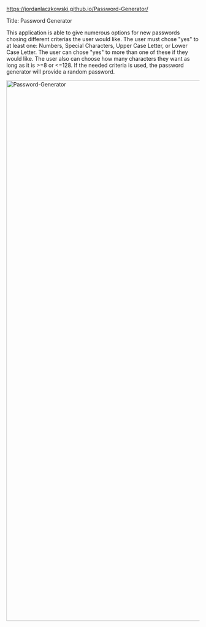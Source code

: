 https://jordanlaczkowski.github.io/Password-Generator/

Title: Password Generator

This application is able to give numerous options for new passwords chosing different criterias the user would like. The user must chose "yes" to at least one: Numbers, Special Characters, Upper Case Letter, or Lower Case Letter. The user can chose "yes" to more than one of these if they would like. The user also can choose how many characters they want as long as it is >=8 or <=128. If the needed criteria is used, the password generator will provide a random password.

<img width="1410" alt="Password-Generator" src="https://user-images.githubusercontent.com/109110372/183115632-5eb38ca0-2927-4850-a0de-6849fddef7fb.png">
